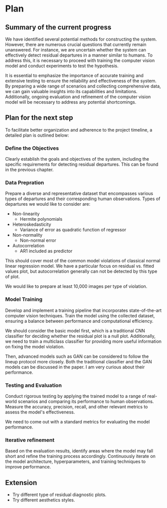 # Plan

## Summary of the current progress

We have identified several potential methods for constructing the system. However, there are numerous crucial questions that currently remain unanswered. For instance, we are uncertain whether the system can effectively detect residual departures in a manner similar to humans. To address this, it is necessary to proceed with training the computer vision model and conduct experiments to test the hypothesis.

It is essential to emphasize the importance of accurate training and extensive testing to ensure the reliability and effectiveness of the system. By preparing a wide range of scenarios and collecting comprehensive data, we can gain valuable insights into its capabilities and limitations. Additionally, ongoing evaluation and refinement of the computer vision model will be necessary to address any potential shortcomings.

## Plan for the next step

To facilitate better organization and adherence to the project timeline, a detailed plan is outlined below:

### Define the Objectives

Clearly establish the goals and objectives of the system, including the specific requirements for detecting residual departures. This can be found in the previous chapter.

### Data Prepration

Prepare a diverse and representative dataset that encompasses various types of departures and their corresponding human observations. Types of departures we would like to consider are: 
- Non-linearity
  - Hermite polynomials
- Heteroskedasticity
  - Variance of error as quadratic function of regressor 
- Non-normality
  - Non-normal error
- Autocorrelation
  - AR1 included as predictor 
  
This should cover most of the common model violations of classical normal linear regression model. We have a particular focus on residual vs. fitted values plot, but autocorrelation generally can not be detected by this type of plot.

We would like to prepare at least 10,000 images per type of violation.

### Model Training

Develop and implement a training pipeline that incorporates state-of-the-art computer vision techniques. Train the model using the collected dataset, ensuring a balance between performance and computational efficiency.

We should consider the basic model first, which is a traditional CNN classifier for deciding whether the residual plot is a null plot. Additionally, we need to train a multiclass classifier for providing more useful information on fixing the model violation.

Then, advanced models such as GAN can be considered to follow the lineup protocol more closely. Both the traditional classifier and the GAN models can be discussed in the paper. I am very curious about their performance.

### Testing and Evaluation

Conduct rigorous testing by applying the trained model to a range of real-world scenarios and comparing its performance to human observations. Measure the accuracy, precision, recall, and other relevant metrics to assess the model's effectiveness.

We need to come out with a standard metrics for evaluating the model performance.

### Iterative refinement

Based on the evaluation results, identify areas where the model may fall short and refine the training process accordingly. Continuously iterate on the model architecture, hyperparameters, and training techniques to improve performance.

## Extension

- Try different type of residual diagnostic plots.
- Try different aesthetics styles.

